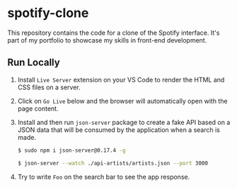 # spotify-clone

This repository contains the code for a clone of the Spotify interface. It's part of my portfolio to showcase my skills in front-end development.

## Run Locally

1. Install `Live Server` extension on your VS Code to render the HTML and CSS files on a server.

1. Click on `Go Live` below and the browser will automatically open with the page content.

1. Install and then run `json-server` package to create a fake API based on a JSON data that will be consumed by the application when a search is made.
    ```sh
    $ sudo npm i json-server@0.17.4 -g
    ```
 
    ```sh
    $ json-server --watch ./api-artists/artists.json --port 3000
    ```

1. Try to write `Foo` on the search bar to see the app response.
